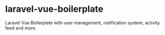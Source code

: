 # laravel-vue-boilerplate
Laravel Vue Boilerplate with user management, notification system, activity feed and more.

